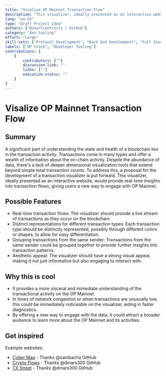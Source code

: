 ```yaml
---
title: "Visalize OP Mainnet Transaction Flow"
description: "This visualizer, ideally presented as an interactive website, would provide real-time insights into transaction flows, giving users a new way to engage with OP Mainnet."
lang: "en-US"
type: "Draft Project Idea"
authors: ["@smartcontracts | GitHub"]
category: "dev-tooling"
effort: "Large"
skill-sets: ["Protocol Development", "Back End Development", "Full Stack Development", "Front End Development"]
labels: ["OP Stack", "Developer Tooling"]
contributions: [
    {
        contributors: [""]
        discussion-link: ""
        links: [""]
        execution-status: ""
    }
]
---
```


# Visalize OP Mainnet Transaction Flow

## Summary

A significant part of understanding the state and health of a blockchain lies in the transaction activity. Transactions come in many types and offer a wealth of information about the on-chain activity. Despite the abundance of data, there's a lack of deeper dimensional visualization tools that extend beyond simple total transaction counts. To address this, a proposal for the development of a transaction visualizer is put forward. This visualizer, ideally presented as an interactive website, would provide real-time insights into transaction flows, giving users a new way to engage with OP Mainnet.

## Possible Features

- Real-time transaction flows: The visualizer should provide a live stream of transactions as they occur on the blockchain.
- Distinct representations for different transaction types: Each transaction type should be distinctly represented, possibly through different colors or shapes, to allow for easy differentiation.
- Grouping transactions from the same sender: Transactions from the same sender could be grouped together to provide further insights into transaction patterns.
- Aesthetic appeal: The visualizer should have a strong visual appeal, making it not just informative but also engaging to interact with.

## Why this is cool

- It provides a more visceral and immediate understanding of the transactional activity on the OP Mainnet.
- In times of network congestion or when transactions are unusually low, this could be immediately noticeable on the visualizer, aiding in faster diagnostics.
- By offering a new way to engage with the data, it could attract a broader audience to learn more about the OP Mainnet and its activities.

## Get inspired

Example websites:
- [Cyber Map](https://cybermap.kaspersky.com/) - Thanks @sambacha GitHub
- [Crypto Flows](https://cryptoflows.info/) - Thanks @dmars300 GitHub
- [TX Street](https://txstreet.com/v/eth-btc) - Thanks @dmars300 GitHub

